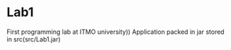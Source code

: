 # Lab1
First programming lab at ITMO university))
Application packed in jar stored in src(src/Lab1.jar)
